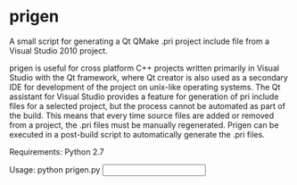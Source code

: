 prigen
======

A small script for generating a Qt QMake .pri project include file from a
Visual Studio 2010 project.

prigen is useful for cross platform C++ projects written primarily in Visual
Studio with the Qt framework, where Qt creator is also used as a secondary IDE
for development of the project on unix-like operating systems. The Qt assistant
for Visual Studio provides a feature for generation of pri include files for a
selected project, but the process cannot be automated as part of the build.
This means that every time source files are added or removed from a project,
the .pri files must be manually regenerated. Prigen can be executed in a
post-build script to automatically generate the .pri files.

Requirements:
Python 2.7

Usage:
python prigen.py <input vcxproj.filters filename> <output pri filename>
